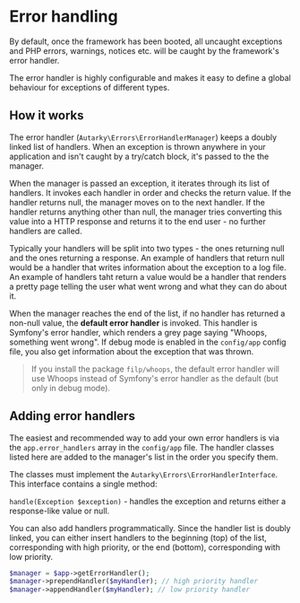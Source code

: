 # Error handling

By default, once the framework has been booted, all uncaught exceptions and PHP errors, warnings, notices etc. will be caught by the framework's error handler.

The error handler is highly configurable and makes it easy to define a global behaviour for exceptions of different types.

## How it works

The error handler (`Autarky\Errors\ErrorHandlerManager`) keeps a doubly linked list of handlers. When an exception is thrown anywhere in your application and isn't caught by a try/catch block, it's passed to the the manager.

When the manager is passed an exception, it iterates through its list of handlers. It invokes each handler in order and checks the return value. If the handler returns null, the manager moves on to the next handler. If the handler returns anything other than null, the manager tries converting this value into a HTTP response and returns it to the end user - no further handlers are called.

Typically your handlers will be split into two types - the ones returning null and the ones returning a response. An example of handlers that return null would be a handler that writes information about the exception to a log file. An example of handlers taht return a value would be a handler that renders a pretty page telling the user what went wrong and what they can do about it.

When the manager reaches the end of the list, if no handler has returned a non-null value, the **default error handler** is invoked. This handler is Symfony's error handler, which renders a grey page saying "Whoops, something went wrong". If debug mode is enabled in the `config/app` config file, you also get information about the exception that was thrown.

> If you install the package `filp/whoops`, the default error handler will use Whoops instead of Symfony's error handler as the default (but only in debug mode).

## Adding error handlers

The easiest and recommended way to add your own error handlers is via the `app.error_handlers` array in the `config/app` file. The handler classes listed here are added to the manager's list in the order you specify them.

The classes must implement the `Autarky\Errors\ErrorHandlerInterface`. This interface contains a single method:

`handle(Exception $exception)` - handles the exception and returns either a response-like value or null.

You can also add handlers programmatically. Since the handler list is doubly linked, you can either insert handlers to the beginning (top) of the list, corresponding with high priority, or the end (bottom), corresponding with low priority.

```php
$manager = $app->getErrorHandler();
$manager->prependHandler($myHandler); // high priority handler
$manager->appendHandler($myHandler); // low priority handler
```

